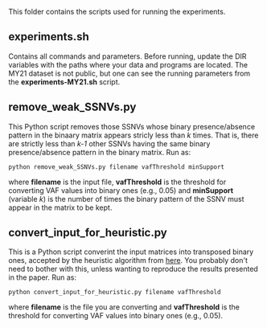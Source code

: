 This folder contains the scripts used for running the experiments.

## experiments.sh
Contains all commands and parameters. Before running, update the DIR variables with the paths where your data and programs are located. The MY21 dataset is not public, but one can see the running parameters from the **experiments-MY21.sh** script.

## remove_weak_SSNVs.py

This Python script removes those SSNVs whose binary presence/absence pattern in the binaary matrix appears stricly less than *k* times. That is, there are strictly less than *k-1* other SSNVs having the same binary presence/absence pattern in the binary matrix. Run as:

	python remove_weak_SSNVs.py filename vafThreshold minSupport
  
where **filename** is the input file, **vafThreshold** is the threshold for converting VAF values into binary ones (e.g., 0.05) and **minSupport** (variable *k*) is the number of times the binary pattern of the SSNV must appear in the matrix to be kept.

## convert_input_for_heuristic.py
This is a Python script converint the input matrices into transposed binary ones, accepted by the heuristic algorithm from [here](https://github.com/alexandrutomescu/MixedPerfectPhylogeny). You probably don't need to bother with this, unless wanting to reproduce the results presented in the paper. Run as: 

	python convert_input_for_heuristic.py filename vafThreshold
  
where **filename** is the file you are converting and **vafThreshold** is the threshold for converting VAF values into binary ones (e.g., 0.05).



